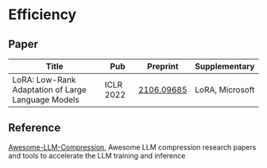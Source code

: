 # Efficiency

## Paper

| Title                                              | Pub       | Preprint                                    | Supplementary   |
| -------------------------------------------------- | --------- | ------------------------------------------- | --------------- |
| LoRA: Low-Rank Adaptation of Large Language Models | ICLR 2022 | [2106.09685](https://arxiv.org/abs/2106.09685) | LoRA, Microsoft |

## Reference

[Awesome-LLM-Compression](https://github.com/HuangOwen/Awesome-LLM-Compression), Awesome LLM compression research papers and tools to accelerate the LLM training and inference
